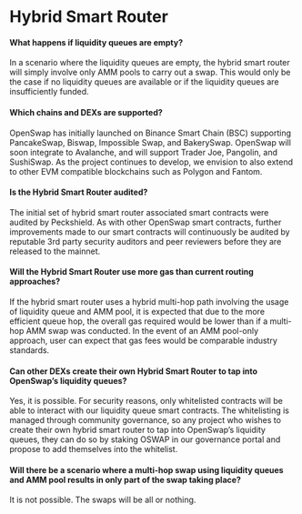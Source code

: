 # Hybrid Smart Router

#### **What happens if liquidity queues are empty?**

In a scenario where the liquidity queues are empty, the hybrid smart router will simply involve only AMM pools to carry out a swap. This would only be the case if no liquidity queues are available or if the liquidity queues are insufficiently funded.

#### Which chains and DEXs are supported?

OpenSwap has initially launched on Binance Smart Chain (BSC) supporting PancakeSwap, Biswap, Impossible Swap, and BakerySwap. OpenSwap will soon integrate to Avalanche, and will support Trader Joe, Pangolin, and SushiSwap. As the project continues to develop, we envision to also extend to other EVM compatible blockchains such as Polygon and Fantom.

#### Is the Hybrid Smart Router audited?

The initial set of hybrid smart router associated smart contracts were audited by Peckshield. As with other OpenSwap smart contracts, further improvements made to our smart contracts will continuously be audited by reputable 3rd party security auditors and peer reviewers before they are released to the mainnet.

#### Will the Hybrid Smart Router use more gas than current routing approaches?

If the hybrid smart router uses a hybrid multi-hop path involving the usage of liquidity queue and AMM pool, it is expected that due to the more efficient queue hop, the overall gas required would be lower than if a multi-hop AMM swap was conducted. In the event of an AMM pool-only approach, user can expect that gas fees would be comparable industry standards.

#### Can other DEXs create their own Hybrid Smart Router to tap into OpenSwap’s liquidity queues?

Yes, it is possible. For security reasons, only whitelisted contracts will be able to interact with our liquidity queue smart contracts. The whitelisting is managed through community governance, so any project who wishes to create their own hybrid smart router to tap into OpenSwap’s liquidity queues, they can do so by staking OSWAP in our governance portal and propose to add themselves into the whitelist.

#### Will there be a scenario where a multi-hop swap using liquidity queues and AMM pool results in only part of the swap taking place?

It is not possible. The swaps will be all or nothing.
